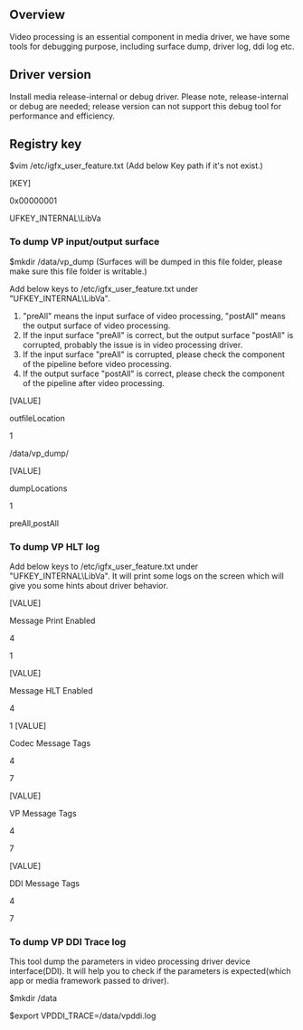 ## Overview

Video processing is an essential component in media driver, we have some tools for debugging purpose, including surface dump, driver log, ddi log etc. 

## Driver version

Install media release-internal or debug driver. Please note, release-internal or debug are needed; release version can not support this debug tool for performance and efficiency.

## Registry key

$vim /etc/igfx_user_feature.txt (Add below Key path if it's not exist.)

[KEY]

0x00000001

UFKEY_INTERNAL\LibVa

### To dump VP input/output surface

$mkdir /data/vp_dump (Surfaces will be dumped in this file folder, please make sure this file folder is writable.)

Add below keys to /etc/igfx_user_feature.txt under "UFKEY_INTERNAL\LibVa". 

1) "preAll" means the input surface of video processing, "postAll" means the output surface of video processing. 
2) If the input surface "preAll" is correct, but the output surface "postAll" is corrupted, probably the issue is in video processing driver. 
3) If the input surface "preAll" is corrupted, please check the component of the pipeline before video processing.
4) If the output surface "postAll" is correct, please check the component of the pipeline after video processing.

[VALUE]

outfileLocation

1

/data/vp_dump/

[VALUE]

dumpLocations

1

preAll,postAll

### To dump VP HLT log

Add below keys to /etc/igfx_user_feature.txt under "UFKEY_INTERNAL\LibVa". It will print some logs on the screen which will give you some hints about driver behavior.

[VALUE]

Message Print Enabled

4

1

[VALUE]

Message HLT Enabled

4

1
[VALUE]

Codec Message Tags

4

7

[VALUE]

VP Message Tags

4

7

[VALUE]

DDI Message Tags

4

7

### To dump VP DDI Trace log

This tool dump the parameters in video processing driver device interface(DDI). It will help you to check if the parameters is expected(which app or media framework passed to driver).

$mkdir /data

$export  VPDDI_TRACE=/data/vpddi.log
